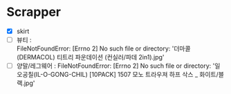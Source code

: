 # Scrapper

- [x] skirt
- [ ] 뷰티 :  
       FileNotFoundError: [Errno 2] No such file or directory: '더마콜(DERMACOL) 티트리 파운데이션 (컨실러/파데 2in1).jpg'
- [ ] 양말/레그웨어 :
      FileNotFoundError: [Errno 2] No such file or directory: '일오공칠(IL-O-GONG-CHIL) [10PACK] 1507 모노 트라우져 하프 삭스 \_ 화이트/블랙.jpg'
